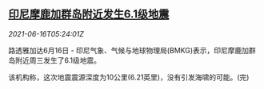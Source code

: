 <!--1623821464000-->
[印尼摩鹿加群岛附近发生6.1级地震](https://cn.reuters.com/article/indonesia-earthquake-0616-idCNKCS2DS0CQ)
------

<div><i>2021-06-16T05:24:01Z</i></div><p>路透雅加达6月16日 - 印尼气象、气候与地球物理局(BMKG)表示，印尼摩鹿加群岛附近周三发生了6.1级地震。</p><p>该机构称，这次地震震源深度为10公里(6.21英里)，没有引发海啸的可能。(完)</p>
